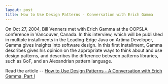 ```yaml
---
layout: post
title: How to Use Design Patterns - Conversation with Erich Gamma
---
```


On Oct 27, 2004, Bill Venners met with Erich Gamma at the OOPSLA conference in Vancouver, Canada. In this interview, which will be published in multiple installments in the Leading-Edge Java on Artima Developer, Gamma gives insights into software design. In this first installment, Gamma describes gives his opinion on the appropriate ways to think about and use design patterns, and describes the difference between patterns libraries, such as GoF, and an Alexandrian pattern language.

Read the article -- [How to Use Design Patterns - A Conversation with Erich Gamma, Part I](http://blog.itpub.net/post/1087/48817)
